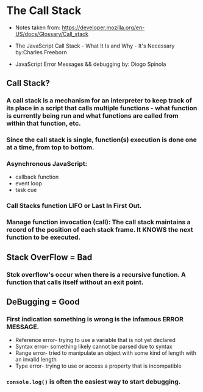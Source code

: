 # The Call Stack
- Notes taken from: https://developer.mozilla.org/en-US/docs/Glossary/Call_stack

- The JavaScript Call Stack - What It Is and Why - It's Necessary
by:Charles Freeborn

- JavaScript Error Messages && debugging by: Diogo Spinola

## Call Stack?
### A call stack is a mechanism for an interpreter to keep track of its place in a script that calls multiple functions - what function is currently being run and what functions are called from within that function, etc.

### Since the call stack is single, function(s) execution is done one at a time, from top to bottom.  

### Asynchronous JavaScript:
- callback function
- event loop
- task cue

### Call Stacks function LIFO or Last In First Out.

### Manage function invocation (call): The call stack maintains a record of the position of each stack frame.  It KNOWS the next function to be executed.

## Stack OverFlow = Bad
### Stck overflow's occur when there is a recursive function.  A function that calls itself without an exit point.  

## DeBugging = Good
### First indication something is wrong is the infamous ERROR MESSAGE.

- Reference error- trying to use a variable that is not yet declared
- Syntax error- something likely cannot be parsed due to syntax
- Range error- tried to manipulate an object with some kind of length with an invalid length
- Type error- trying to use or access a property that is incompatible

### `console.log()` is often the easiest way to start debugging.  